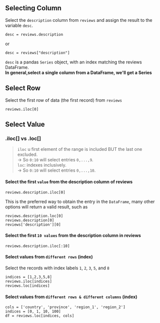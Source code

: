 ## Selecting Column
Select the `description` column from `reviews` and assign the result to the variable `desc`.
```
desc = reviews.description
```
or
```
desc = reviews["description"]
```
`desc` is a pandas `Series` object, with an index matching the reviews DataFrame.<br>
**In general,select a single column from a DataFrame, we'll get a Series**

## Select Row
Select the first row of data (the first record) from `reviews`
```
reviews.iloc[0]
```
## Select Value
### .iloc[] vs .loc[]
> `iloc` u first element of the range is included BUT the last one excluded.<br> 
    &rightarrow; So `0:10` will select entries `0,...,9`. <br> 
> `loc`: indexes inclusively. <br>
    &rightarrow; So `0:10` will select entries `0,...,10`.

#### Select the first `value` from the description column of reviews
```
reviews.description.iloc[0]
```
This is the preferred way to obtain the entry in the `DataFrame`, 
many other options will return a valid result, such as 
```
reviews.description.loc[0]
reviews.description[0]
reviews['description'][0]
```
#### Select the first `10 values` from the description column in reviews
```
reviews.description.iloc[:10]
```


#### Select values from `different rows` (index)

Select the records with index labels `1`, `2`, `3`, `5`, and `8`
```
indices = [1,2,3,5,8]
reviews.iloc[indices]
reviews.loc[indices]
```
#### Select values from `different rows & different columns` (index)

```
cols = ['country', 'province', 'region_1', 'region_2']
indices = [0, 1, 10, 100]
df = reviews.loc[indices, cols]
```
